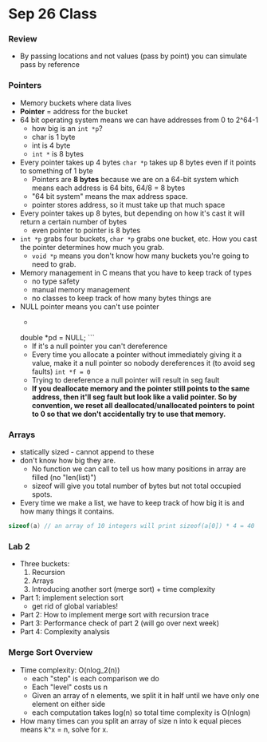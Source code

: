 # Sep 26 Class

### Review
- By passing locations and not values (pass by point) you can simulate pass by reference 

### Pointers
- Memory buckets where data lives
- **Pointer** = address for the bucket
- 64 bit operating system means we can have addresses from 0 to 2^64-1 
    - how big is an ```int *p```? 
    - char is 1 byte
    - int is 4 byte
    - ```int *``` is 8 bytes 
- Every pointer takes up 4 bytes ```char *p``` takes up 8 bytes even if it points to something of 1 byte 
    - Pointers are **8 bytes** because we are on a 64-bit system which means each address is 64 bits, 64/8 = 8 bytes 
    - "64 bit system" means the max address space. 
    - pointer stores address, so it must take up that much space 
- Every pointer takes up 8 bytes, but depending on how it's cast it will return a certain number of bytes 
    - even pointer to pointer is 8 bytes 
- ```int *p``` grabs four buckets, ```char *p``` grabs one bucket, etc. How you cast the pointer determines how much you grab. 
    - ```void *p``` means you don't know how many buckets you're going to need to grab. 
- Memory management in C means that you have to keep track of types 
    - no type safety 
    - manual memory management
    - no classes to keep track of how many bytes things are 
- NULL pointer means you can't use pointer
    - ``` int *pi = 0; 
    double *pd = NULL; ```
    - If it's a null pointer you can't dereference
    - Every time you allocate a pointer without immediately giving it a value, make it a null pointer so nobody dereferences it (to avoid seg faults)
    ```int *f = 0``` 
    - Trying to dereference a null pointer will result in seg fault
    - **If you deallocate memory and the pointer still points to the same address, then it'll seg fault but look like a valid pointer. So by convention, we reset all deallocated/unallocated pointers to point to 0 so that we don't accidentally try to use that memory.**

### Arrays
- statically sized - cannot append to these 
- don't know how big they are. 
    - No function we can call to tell us how many positions in array are filled (no "len(list)")
    - sizeof will give you total number of bytes but not total occupied spots. 
- Every time we make a list, we have to keep track of how big it is and how many things it contains. 
```C 
sizeof(a) // an array of 10 integers will print sizeof(a[0]) * 4 = 40
```
### Lab 2
- Three buckets: 
    1. Recursion
    1. Arrays
    1. Introducing another sort (merge sort) + time complexity
- Part 1: implement selection sort
    - get rid of global variables! 
- Part 2: How to implement merge sort with recursion trace 
- Part 3: Performance check of part 2 (will go over next week) 
- Part 4: Complexity analysis

### Merge Sort Overview
- Time complexity: O(nlog_2(n)) 
    - each "step" is each comparison we do 
    - Each "level" costs us n
    - Given an array of n elements, we split it in half until we have only one element on either side
    - each computation takes log(n) so total time complexity is O(nlogn)
- How many times can you split an array of size n into k equal pieces means k^x = n, solve for x.  
